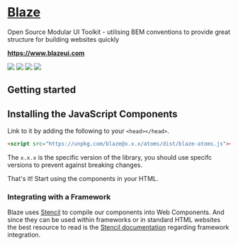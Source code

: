 # <a href="https://www.blazeui.com">Blaze</a>

Open Source Modular UI Toolkit - utilising BEM conventions to provide great structure for building websites quickly

**https://www.blazeui.com**


<a href="https://www.npmjs.com/package/blaze-atoms"><img src="https://img.shields.io/npm/v/blaze-atoms.svg?style=for-the-badge"></a>
<a href="https://www.npmjs.com/package/blaze-atoms"><img src="https://img.shields.io/npm/dm/blaze-atoms.svg?style=for-the-badge"></a>
<a href="https://github.com/BlazeUI/blaze/blob/master/LICENSE"><img src="https://img.shields.io/badge/licence-MIT-000000.svg?style=for-the-badge"></a>
<a href="https://twitter.com/blaze_ui"><img src="https://img.shields.io/twitter/follow/blaze_ui.svg?style=for-the-badge"></a>

## Getting started

## Installing the JavaScript Components
Link to it by adding the following to your `<head></head>`.

```html
<script src="https://unpkg.com/blaze@x.x.x/atoms/dist/blaze-atoms.js"></script>
```

The `x.x.x` is the specific version of the library, you should use specifc versions to prevent against breaking changes.

That's it! Start using the components in your HTML.

### Integrating with a Framework
Blaze uses [Stencil](http://stenciljs.com/) to compile our components into Web Components. And since they can be used within frameworks or in standard HTML websites the best resource to read is the [Stencil documentation](https://stenciljs.com/docs/framework-integration) regarding framework integration.